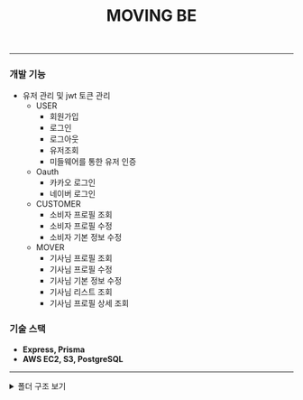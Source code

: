 <div align=center>
	<span id="top">
	<h1>MOVING  BE</h1><br>
  </span>
</div>
<hr>

### 개발 기능
  - 유저 관리 및 jwt 토큰 관리
    - USER
      - 회원가입
      - 로그인
      - 로그아웃
      - 유저조회
      - 미들웨어를 통한 유저 인증
    - Oauth
      - 카카오 로그인
      - 네이버 로그인
    - CUSTOMER
      - 소비자 프로필 조회
      - 소비자 프로필 수정
      - 소비자 기본 정보 수정
    - MOVER
      - 기사님 프로필 조회
      - 기사님 프로필 수정
      - 기사님 기본 정보 수정
      - 기사님 리스트 조회
      - 기사님 프로필 상세 조회
### **기술 스택**
- **Express, Prisma**
- **AWS EC2, S3, PostgreSQL**
   
<hr>


<details>
<summary>폴더 구조 보기</summary>

<pre> 
📦moving-be
 ┣ 
 ┣ 📂prisma
 ┃ ┗ 📜schema.prisma
 ┣ 📂src
 ┃ ┣ 📂config
 ┃ ┃ ┣ 📜env.ts
 ┃ ┃ ┗ 📜prisma.ts
 ┃ ┣ 📂contents
 ┃ ┃ ┗ 📜region.ts
 ┃ ┣ 📂controllers
 ┃ ┃ ┣ 📜assignedEstimateRequestController.ts
 ┃ ┃ ┣ 📜controller.ts
 ┃ ┃ ┣ 📜customerController.ts
 ┃ ┃ ┣ 📜estimateController.ts
 ┃ ┃ ┣ 📜estimateRequestController.ts
 ┃ ┃ ┣ 📜favoriteController.ts
 ┃ ┃ ┣ 📜moverController.ts
 ┃ ┃ ┣ 📜notificationController.ts
 ┃ ┃ ┣ 📜reviewController.ts
 ┃ ┃ ┗ 📜userController.ts
 ┃ ┣ 📂middlewares
 ┃ ┃ ┣ 📜authMiddleware.ts
 ┃ ┃ ┣ 📜errHandler.ts
 ┃ ┃ ┣ 📜logger.ts
 ┃ ┃ ┣ 📜uploadMiddleware.ts
 ┃ ┃ ┗ 📜validateData.ts
 ┃ ┣ 📂repositories
 ┃ ┃ ┣ 📜assignedEstimateRequestRepository.ts
 ┃ ┃ ┣ 📜customerRepository.ts
 ┃ ┃ ┣ 📜estimateRepository.ts
 ┃ ┃ ┣ 📜estimateRequestRepository.ts
 ┃ ┃ ┣ 📜favoriteRepository.ts
 ┃ ┃ ┣ 📜moverRepository.ts
 ┃ ┃ ┣ 📜movingInfoRepository.ts
 ┃ ┃ ┣ 📜notificationRepository.ts
 ┃ ┃ ┣ 📜reviewRepository.ts
 ┃ ┃ ┗ 📜userRepository.ts
 ┃ ┣ 📂routes
 ┃ ┃ ┣ 📜assignedEstimateRequestRouter.ts
 ┃ ┃ ┣ 📜customerRouter.ts
 ┃ ┃ ┣ 📜estimateRequestRoute.ts
 ┃ ┃ ┣ 📜estimateRouter.ts
 ┃ ┃ ┣ 📜favoriteRouter.ts
 ┃ ┃ ┣ 📜moverRouter.ts
 ┃ ┃ ┣ 📜notificationRoutes.ts
 ┃ ┃ ┣ 📜reviewRouter.ts
 ┃ ┃ ┣ 📜route.ts
 ┃ ┃ ┗ 📜userRouter.ts
 ┃ ┣ 📂services
 ┃ ┃ ┣ 📂mappers
 ┃ ┃ ┃ ┣ 📜assignedEstimateRequestMapper.ts
 ┃ ┃ ┃ ┣ 📜estimateMapper.ts
 ┃ ┃ ┃ ┣ 📜estimateRequestMapper.ts
 ┃ ┃ ┃ ┗ 📜mapper.ts
 ┃ ┃ ┣ 📂selects
 ┃ ┃ ┃ ┣ 📜assignedEstimateRequestSelect.ts
 ┃ ┃ ┃ ┣ 📜customerSelect.ts
 ┃ ┃ ┃ ┣ 📜estimateRequsetSelect.ts
 ┃ ┃ ┃ ┣ 📜estimateSelect.ts
 ┃ ┃ ┃ ┣ 📜moverSelect.ts
 ┃ ┃ ┃ ┣ 📜movingInfoSelect.ts
 ┃ ┃ ┃ ┣ 📜reviewSelect.ts
 ┃ ┃ ┃ ┗ 📜userSelect.ts
 ┃ ┃ ┣ 📜assignedEstimateRequestService.ts
 ┃ ┃ ┣ 📜cronService.ts
 ┃ ┃ ┣ 📜customerService.ts
 ┃ ┃ ┣ 📜estimateRequestService.ts
 ┃ ┃ ┣ 📜estimateService.ts
 ┃ ┃ ┣ 📜favoriteService.ts
 ┃ ┃ ┣ 📜moverService.ts
 ┃ ┃ ┣ 📜notificationService.ts
 ┃ ┃ ┣ 📜reviewService.ts
 ┃ ┃ ┣ 📜service.ts
 ┃ ┃ ┗ 📜userService.ts
 ┃ ┣ 📂structs
 ┃ ┃ ┣ 📜estimate-struct.ts
 ┃ ┃ ┗ 📜estimateRequest-struct.ts
 ┃ ┣ 📂types
 ┃ ┃ ┣ 📜global.d.ts
 ┃ ┃ ┣ 📜repositoryType.ts
 ┃ ┃ ┗ 📜serviceType.ts
 ┃ ┣ 📂utils
 ┃ ┃ ┣ 📜createNotificationContents.ts
 ┃ ┃ ┣ 📜dateUtil.ts
 ┃ ┃ ┣ 📜google.ts
 ┃ ┃ ┣ 📜kakao.ts
 ┃ ┃ ┣ 📜mapperUtil.ts
 ┃ ┃ ┣ 📜moverUtile.ts
 ┃ ┃ ┣ 📜naver.ts
 ┃ ┃ ┗ 📜reviewUtil.ts
 ┃ ┗ 📜app.ts
 ┣ 📜.env
 ┣ 📜.gitignore
 ┣ 📜.prettierrc
 ┣ 📜README.md
 ┣ 📜package-lock.json
 ┣ 📜package.json
 ┣ 📜test.http
 ┗ 📜tsconfig.json

  </pre>
</details>
